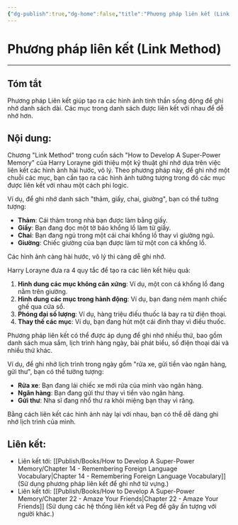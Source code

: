 ```yaml
---
{"dg-publish":true,"dg-home":false,"title":"Phương pháp liên kết (Link Method)","date":"2024-08-31","tags":["#books","#memory","#How_to_Develop_A_Super_Power_Memory"],"Chương":"Chương5","dg-path":"Books/How to Develop A Super-Power Memory/Link Method.md","permalink":"/books/how-to-develop-a-super-power-memory/link-method/","dgPassFrontmatter":true,"updated":"2025-01-31T00:27:10.602+07:00"}
---
```


# Phương pháp liên kết (Link Method)
---
## Tóm tắt
Phương pháp Liên kết giúp tạo ra các hình ảnh tinh thần sống động để ghi nhớ danh sách dài. Các mục trong danh sách được liên kết với nhau để dễ nhớ hơn.
## Nội dung:

Chương "Link Method" trong cuốn sách "How to Develop A Super-Power Memory" của Harry Lorayne giới thiệu một kỹ thuật ghi nhớ dựa trên việc liên kết các hình ảnh hài hước, vô lý. Theo phương pháp này, để ghi nhớ một chuỗi các mục, bạn cần tạo ra các hình ảnh tưởng tượng trong đó các mục được liên kết với nhau một cách phi logic.

Ví dụ, để ghi nhớ danh sách "thảm, giấy, chai, giường", bạn có thể tưởng tượng:

- **Thảm**: Cái thảm trong nhà bạn được làm bằng giấy.
- **Giấy**: Bạn đang đọc một tờ báo khổng lồ làm từ giấy.
- **Chai**: Bạn đang ngủ trong một cái chai khổng lồ thay vì giường ngủ.
- **Giường**: Chiếc giường của bạn được làm từ một con cá khổng lồ.

Các hình ảnh càng hài hước, vô lý thì càng dễ ghi nhớ.

Harry Lorayne đưa ra 4 quy tắc để tạo ra các liên kết hiệu quả:

1. **Hình dung các mục không cân xứng**: Ví dụ, một con cá khổng lồ đang nằm trên giường.
2. **Hình dung các mục trong hành động**: Ví dụ, bạn đang ném mạnh chiếc ghế qua cửa sổ.
3. **Phóng đại số lượng**: Ví dụ, hàng triệu điếu thuốc lá bay ra từ điện thoại.
4. **Thay thế các mục**: Ví dụ, bạn đang hút một cái đinh thay vì điếu thuốc.

Phương pháp liên kết có thể được áp dụng để ghi nhớ nhiều thứ, bao gồm danh sách mua sắm, lịch trình hàng ngày, bài phát biểu, số điện thoại dài và nhiều thứ khác.

Ví dụ, để ghi nhớ lịch trình trong ngày gồm "rửa xe, gửi tiền vào ngân hàng, gửi thư", bạn có thể tưởng tượng:

- **Rửa xe**: Bạn đang lái chiếc xe mới rửa của mình vào ngân hàng.
- **Ngân hàng**: Bạn đang gửi thư thay vì tiền vào ngân hàng.
- **Gửi thư**: Nha sĩ đang nhổ thư ra khỏi miệng bạn thay vì răng.

Bằng cách liên kết các hình ảnh này lại với nhau, bạn có thể dễ dàng ghi nhớ lịch trình của mình.

## **Liên kết**:
- Liên kết tới: [[Publish/Books/How to Develop A Super-Power Memory/Chapter 14 - Remembering Foreign Language Vocabulary\|Chapter 14 - Remembering Foreign Language Vocabulary]] (Sử dụng phương pháp liên kết để ghi nhớ từ vựng.)
- Liên kết tới: [[Publish/Books/How to Develop A Super-Power Memory/Chapter 22 - Amaze Your Friends\|Chapter 22 - Amaze Your Friends]] (Sử dụng các hệ thống liên kết và Peg để gây ấn tượng với người khác.)